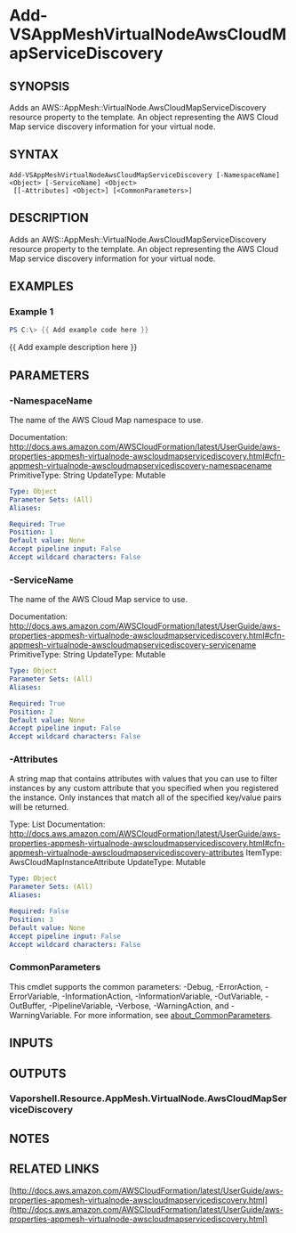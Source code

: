 # Add-VSAppMeshVirtualNodeAwsCloudMapServiceDiscovery

## SYNOPSIS
Adds an AWS::AppMesh::VirtualNode.AwsCloudMapServiceDiscovery resource property to the template.
An object representing the AWS Cloud Map service discovery information for your virtual node.

## SYNTAX

```
Add-VSAppMeshVirtualNodeAwsCloudMapServiceDiscovery [-NamespaceName] <Object> [-ServiceName] <Object>
 [[-Attributes] <Object>] [<CommonParameters>]
```

## DESCRIPTION
Adds an AWS::AppMesh::VirtualNode.AwsCloudMapServiceDiscovery resource property to the template.
An object representing the AWS Cloud Map service discovery information for your virtual node.

## EXAMPLES

### Example 1
```powershell
PS C:\> {{ Add example code here }}
```

{{ Add example description here }}

## PARAMETERS

### -NamespaceName
The name of the AWS Cloud Map namespace to use.

Documentation: http://docs.aws.amazon.com/AWSCloudFormation/latest/UserGuide/aws-properties-appmesh-virtualnode-awscloudmapservicediscovery.html#cfn-appmesh-virtualnode-awscloudmapservicediscovery-namespacename
PrimitiveType: String
UpdateType: Mutable

```yaml
Type: Object
Parameter Sets: (All)
Aliases:

Required: True
Position: 1
Default value: None
Accept pipeline input: False
Accept wildcard characters: False
```

### -ServiceName
The name of the AWS Cloud Map service to use.

Documentation: http://docs.aws.amazon.com/AWSCloudFormation/latest/UserGuide/aws-properties-appmesh-virtualnode-awscloudmapservicediscovery.html#cfn-appmesh-virtualnode-awscloudmapservicediscovery-servicename
PrimitiveType: String
UpdateType: Mutable

```yaml
Type: Object
Parameter Sets: (All)
Aliases:

Required: True
Position: 2
Default value: None
Accept pipeline input: False
Accept wildcard characters: False
```

### -Attributes
A string map that contains attributes with values that you can use to filter instances by any custom attribute that you specified when you registered the instance.
Only instances that match all of the specified key/value pairs will be returned.

Type: List
Documentation: http://docs.aws.amazon.com/AWSCloudFormation/latest/UserGuide/aws-properties-appmesh-virtualnode-awscloudmapservicediscovery.html#cfn-appmesh-virtualnode-awscloudmapservicediscovery-attributes
ItemType: AwsCloudMapInstanceAttribute
UpdateType: Mutable

```yaml
Type: Object
Parameter Sets: (All)
Aliases:

Required: False
Position: 3
Default value: None
Accept pipeline input: False
Accept wildcard characters: False
```

### CommonParameters
This cmdlet supports the common parameters: -Debug, -ErrorAction, -ErrorVariable, -InformationAction, -InformationVariable, -OutVariable, -OutBuffer, -PipelineVariable, -Verbose, -WarningAction, and -WarningVariable. For more information, see [about_CommonParameters](http://go.microsoft.com/fwlink/?LinkID=113216).

## INPUTS

## OUTPUTS

### Vaporshell.Resource.AppMesh.VirtualNode.AwsCloudMapServiceDiscovery
## NOTES

## RELATED LINKS

[http://docs.aws.amazon.com/AWSCloudFormation/latest/UserGuide/aws-properties-appmesh-virtualnode-awscloudmapservicediscovery.html](http://docs.aws.amazon.com/AWSCloudFormation/latest/UserGuide/aws-properties-appmesh-virtualnode-awscloudmapservicediscovery.html)

